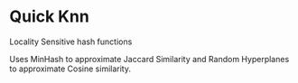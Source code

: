 # Quick Knn
<!---[![Build Status](https://travis-ci.com/blester125/quick_knn.svg?branch=master)](https://travis-ci.com/blester125/quick_knn)--->

Locality Sensitive hash functions

Uses MinHash to approximate Jaccard Similarity and Random Hyperplanes to approximate Cosine similarity.
